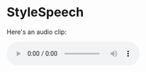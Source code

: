# StyleSpeech

Here's an audio clip:

<audio controls>
  <source src="https://www.example.com/path/to/your/audio/file.mp3" type="audio/mpeg">
  Your browser does not support the audio element.
</audio>